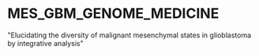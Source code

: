 # MES_GBM_GENOME_MEDICINE
"­­Elucidating the diversity of malignant mesenchymal states in glioblastoma by integrative analysis"
